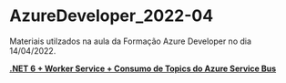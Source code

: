 # AzureDeveloper_2022-04
Materiais utilzados na aula da Formação Azure Developer no dia 14/04/2022.

[**.NET 6 + Worker Service + Consumo de Topics do Azure Service Bus**](https://github.com/azurenapratica/DotNet6-Worker-AzureServiceBus-Topic_Receiver
)
